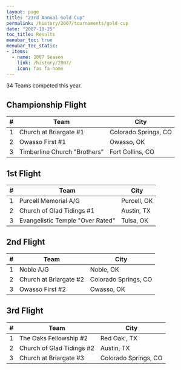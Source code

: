 ```yaml
---
layout: page
title: "23rd Annual Gold Cup"
permalink: /history/2007/tournaments/gold-cup
date: "2007-10-25"
toc_title: Results
menubar_toc: true
menubar_toc_static:
- items:
  - name: 2007 Season
    link: /history/2007/
    icon: fas fa-home
---
```


34 Teams competed this year.

## Championship Flight

|    # | Team                         | City                 |
| ---: | ---------------------------- | -------------------- |
|    1 | Church at Briargate #1       | Colorado Springs, CO |
|    2 | Owasso First #1              | Owasso, OK           |
|    3 | Timberline Church "Brothers" | Fort Collins, CO     |

## 1st Flight

|    # | Team                             | City        |
| ---: | -------------------------------- | ----------- |
|    1 | Purcell Memorial A/G             | Purcell, OK |
|    2 | Church of Glad Tidings #1        | Austin, TX  |
|    3 | Evangelistic Temple "Over Rated" | Tulsa, OK   |

## 2nd Flight

|    # | Team                   | City                 |
| ---: | ---------------------- | -------------------- |
|    1 | Noble A/G              | Noble, OK            |
|    2 | Church at Briargate #2 | Colorado Springs, CO |
|    3 | Owasso First #2        | Owasso, OK           |

## 3rd Flight

|    # | Team                      | City                 |
| ---: | ------------------------- | -------------------- |
|    1 | The Oaks Fellowship #2    | Red Oak , TX         |
|    2 | Church of Glad Tidings #2 | Austin, TX           |
|    3 | Church at Briargate #3    | Colorado Springs, CO |
